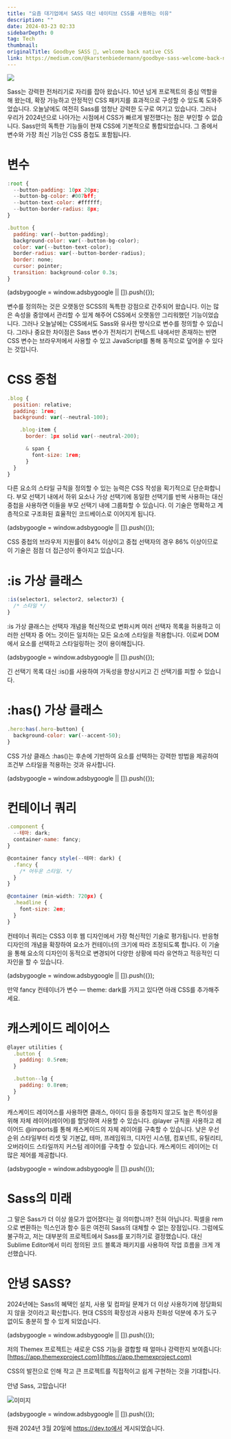 ```yaml
---
title: "요즘 대기업에서 SASS 대신 네이티브 CSS를 사용하는 이유"
description: ""
date: 2024-03-23 02:33
sidebarDepth: 0
tag: Tech
thumbnail:
originalTitle: Goodbye SASS 👋, welcome back native CSS
link: https://medium.com/@karstenbiedermann/goodbye-sass-welcome-back-native-css-b3beb096d2b4
---
```


<img src="./img/Goodbye-SASS-👋-welcome-back-native-CSS_0.png" />

Sass는 강력한 전처리기로 자리를 잡아 왔습니다. 10년 넘게 프로젝트의 중심 역할을 해 왔는데, 확장 가능하고 안정적인 CSS 패키지를 효과적으로 구성할 수 있도록 도와주었습니다. 오늘날에도 여전히 Sass를 엄청난 강력한 도구로 여기고 있습니다. 그러나 우리가 2024년으로 나아가는 시점에서 CSS가 빠르게 발전했다는 점은 부인할 수 없습니다. Sass만의 독특한 기능들이 현재 CSS에 기본적으로 통합되었습니다. 그 중에서 변수와 가장 최신 기능인 CSS 중첩도 포함됩니다.

# 변수

```js
:root {
  --button-padding: 10px 20px;
  --button-bg-color: #007bff;
  --button-text-color: #ffffff;
  --button-border-radius: 8px;
}

.button {
  padding: var(--button-padding);
  background-color: var(--button-bg-color);
  color: var(--button-text-color);
  border-radius: var(--button-border-radius);
  border: none;
  cursor: pointer;
  transition: background-color 0.3s;
}
```

<!-- ui-log 수평형 -->

<ins class="adsbygoogle"
      style="display:block"
      data-ad-client="ca-pub-4877378276818686"
      data-ad-slot="9743150776"
      data-ad-format="auto"
      data-full-width-responsive="true"></ins>
<component is="script">
(adsbygoogle = window.adsbygoogle || []).push({});
</component>

변수를 정의하는 것은 오랫동안 SCSS의 독특한 강점으로 간주되어 왔습니다. 이는 많은 속성을 중앙에서 관리할 수 있게 해주어 CSS에서 오랫동안 그리워했던 기능이었습니다. 그러나 오늘날에는 CSS에서도 Sass와 유사한 방식으로 변수를 정의할 수 있습니다. 그러나 중요한 차이점은 Sass 변수가 전처리기 컨텍스트 내에서만 존재하는 반면 CSS 변수는 브라우저에서 사용할 수 있고 JavaScript를 통해 동적으로 덮어쓸 수 있다는 것입니다.

# CSS 중첩

```js
.blog {
  position: relative;
  padding: 1rem;
  background: var(--neutral-100);

    .blog-item {
      border: 1px solid var(--neutral-200);

      & span {
        font-size: 1rem;
      }
  }
}
```

다른 요소의 스타일 규칙을 정의할 수 있는 능력은 CSS 작성을 획기적으로 단순화합니다. 부모 선택기 내에서 하위 요소나 가상 선택기에 동일한 선택기를 반복 사용하는 대신 중첩을 사용하면 이들을 부모 선택기 내에 그룹화할 수 있습니다. 이 기술은 명확하고 계층적으로 구조화된 효율적인 코드베이스로 이어지게 됩니다.

<!-- ui-log 수평형 -->

<ins class="adsbygoogle"
      style="display:block"
      data-ad-client="ca-pub-4877378276818686"
      data-ad-slot="9743150776"
      data-ad-format="auto"
      data-full-width-responsive="true"></ins>
<component is="script">
(adsbygoogle = window.adsbygoogle || []).push({});
</component>

CSS 중첩의 브라우저 지원률이 84% 이상이고 중첩 선택자의 경우 86% 이상이므로 이 기술은 점점 더 접근성이 좋아지고 있습니다.

# :is 가상 클래스

```js
:is(selector1, selector2, selector3) {
  /* 스타일 */
}
```

:is 가상 클래스는 선택자 개념을 혁신적으로 변화시켜 여러 선택자 목록을 허용하고 이러한 선택자 중 어느 것이든 일치하는 모든 요소에 스타일을 적용합니다. 이로써 DOM에서 요소를 선택하고 스타일링하는 것이 용이해집니다.

<!-- ui-log 수평형 -->

<ins class="adsbygoogle"
      style="display:block"
      data-ad-client="ca-pub-4877378276818686"
      data-ad-slot="9743150776"
      data-ad-format="auto"
      data-full-width-responsive="true"></ins>
<component is="script">
(adsbygoogle = window.adsbygoogle || []).push({});
</component>

긴 선택기 목록 대신 :is()를 사용하여 가독성을 향상시키고 긴 선택기를 피할 수 있습니다.

# :has() 가상 클래스

```js
.hero:has(.hero-button) {
  background-color: var(--accent-50);
}
```

CSS 가상 클래스 :has()는 후손에 기반하여 요소를 선택하는 강력한 방법을 제공하여 조건부 스타일을 적용하는 것과 유사합니다.

<!-- ui-log 수평형 -->

<ins class="adsbygoogle"
      style="display:block"
      data-ad-client="ca-pub-4877378276818686"
      data-ad-slot="9743150776"
      data-ad-format="auto"
      data-full-width-responsive="true"></ins>
<component is="script">
(adsbygoogle = window.adsbygoogle || []).push({});
</component>

# 컨테이너 쿼리

```js
.component {
  --테마: dark;
  container-name: fancy;
}

@container fancy style(--테마: dark) {
  .fancy {
    /* 어두운 스타일. */
  }
}
```

```js
@container (min-width: 720px) {
  .headline {
    font-size: 2em;
  }
}
```

컨테이너 쿼리는 CSS3 이후 웹 디자인에서 가장 혁신적인 기술로 평가됩니다. 반응형 디자인의 개념을 확장하여 요소가 컨테이너의 크기에 따라 조정되도록 합니다. 이 기술을 통해 요소의 디자인이 동적으로 변경되어 다양한 상황에 따라 유연하고 적응적인 디자인을 할 수 있습니다.

<!-- ui-log 수평형 -->

<ins class="adsbygoogle"
      style="display:block"
      data-ad-client="ca-pub-4877378276818686"
      data-ad-slot="9743150776"
      data-ad-format="auto"
      data-full-width-responsive="true"></ins>
<component is="script">
(adsbygoogle = window.adsbygoogle || []).push({});
</component>

만약 fancy 컨테이너가 변수 — theme: dark를 가지고 있다면 아래 CSS를 추가해주세요.

# 캐스케이드 레이어스

```js
@layer utilities {
  .button {
    padding: 0.5rem;
  }

  .button--lg {
    padding: 0.8rem;
  }
}
```

캐스케이드 레이어스를 사용하면 클래스, 아이디 등을 중첩하지 않고도 높은 특이성을 위해 자체 레이어(레이어)를 할당하여 사용할 수 있습니다. @layer 규칙을 사용하고 레이어드 @imports를 통해 캐스케이드의 자체 레이어를 구축할 수 있습니다. 낮은 우선순위 스타일부터 리셋 및 기본값, 테마, 프레임워크, 디자인 시스템, 컴포넌트, 유틸리티, 오버라이드 스타일까지 커스텀 레이어를 구축할 수 있습니다. 캐스케이드 레이어는 더 많은 제어를 제공합니다.

<!-- ui-log 수평형 -->

<ins class="adsbygoogle"
      style="display:block"
      data-ad-client="ca-pub-4877378276818686"
      data-ad-slot="9743150776"
      data-ad-format="auto"
      data-full-width-responsive="true"></ins>
<component is="script">
(adsbygoogle = window.adsbygoogle || []).push({});
</component>

# Sass의 미래

그 말은 Sass가 더 이상 쓸모가 없어졌다는 걸 의미합니까? 전혀 아닙니다. 픽셀을 rem으로 변환하는 믹스인과 함수 등은 여전히 Sass의 대체할 수 없는 장점입니다. 그럼에도 불구하고, 저는 대부분의 프로젝트에서 Sass를 포기하기로 결정했습니다. 대신 Sublime Editor에서 미리 정의된 코드 블록과 패키지를 사용하여 작업 흐름을 크게 개선했습니다.

# 안녕 SASS?

2024년에는 Sass의 혜택인 설치, 사용 및 컴파일 문제가 더 이상 사용하기에 정당화되지 않을 것이라고 확신합니다. 현대 CSS의 확장성과 사용자 친화성 덕분에 추가 도구 없이도 충분히 할 수 있게 되었습니다.

<!-- ui-log 수평형 -->

<ins class="adsbygoogle"
      style="display:block"
      data-ad-client="ca-pub-4877378276818686"
      data-ad-slot="9743150776"
      data-ad-format="auto"
      data-full-width-responsive="true"></ins>
<component is="script">
(adsbygoogle = window.adsbygoogle || []).push({});
</component>

저의 Themex 프로젝트는 새로운 CSS 기능을 결합할 때 얼마나 강력한지 보여줍니다: [https://app.themexproject.com](https://app.themexproject.com)

CSS의 발전으로 인해 작고 큰 프로젝트를 직접적이고 쉽게 구현하는 것을 기대합니다.

안녕 Sass, 고맙습니다!

![이미지](https://miro.medium.com/v2/resize:fit:1000/1*zE69ta024X0m4DJM4jRXlQ.gif)

<!-- ui-log 수평형 -->

<ins class="adsbygoogle"
      style="display:block"
      data-ad-client="ca-pub-4877378276818686"
      data-ad-slot="9743150776"
      data-ad-format="auto"
      data-full-width-responsive="true"></ins>
<component is="script">
(adsbygoogle = window.adsbygoogle || []).push({});
</component>

원래 2024년 3월 20일에 https://dev.to에서 게시되었습니다.
